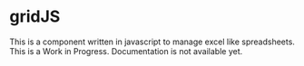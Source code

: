 # gridJS
This is a component written in javascript to manage excel like spreadsheets.
This is a Work in Progress. Documentation is not available yet.
